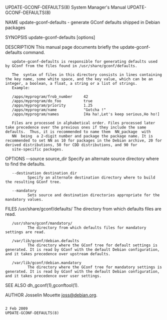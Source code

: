 UPDATE-GCONF-DEFAULTS(8)                                                                 System Manager's Manual                                                                 UPDATE-GCONF-DEFAULTS(8)

NAME
       update-gconf-defaults - generate GConf defaults shipped in Debian packages

SYNOPSIS
       update-gconf-defaults [options]

DESCRIPTION
       This manual page documents briefly the update-gconf-defaults command.

       update-gconf-defaults is responsible for generating defaults used by GConf from the files found in /usr/share/gconf/defaults.

       The  syntax of files in this directory consists in lines containing the key name, some white space, and the key value, which can be an integer, a boolean, a float, a string or a list of strings.
       Example:

       /apps/myprogram/frob_number     42
       /apps/myprogram/do_foo          true
       /apps/myprogram/priority        1.25
       /apps/myprogram/name            "Gotcha !"
       /apps/myprogram/names           [Ha ha!,Let's keep serious,Ho ho!]

       Files are processed in alphabetical order. Files processed later take precedence over the previous ones if they include the same defaults.  Thus, it is recommended to name them  NN_package  with
       NN  being  a 2-digit number and package the package name. It is recommended to set NN as 10 for packages in the Debian archive, 20 for derived distributions, 50 for CDD distributions, and 90 for
       site-specific packages.

OPTIONS
       --source source_dir
              Specify an alternate source directory where to find the defaults.

       --destination destination_dir
              Specify an alternate destination directory where to build the resulting GConf tree.

       --mandatory
              Sets source and destination directories appropriate for the mandatory values.

FILES
       /usr/share/gconf/defaults/
              The directory from which defaults files are read.

       /usr/share/gconf/mandatory/
              The directory from which defaults files for mandatory settings are read.

       /var/lib/gconf/debian.defaults
              The directory where the GConf tree for default settings is generated. It is read by GConf with the default Debian configuration, and it takes precedence over upstream defaults.

       /var/lib/gconf/debian.mandatory
              The directory where the GConf tree for mandatory settings is generated. It is read by GConf with the default Debian configuration, and it takes precedence over user settings.

SEE ALSO
       dh_gconf(1),gconftool(1).

AUTHOR
       Josselin Mouette <joss@debian.org>.

                                                                                                2 Feb 2009                                                                       UPDATE-GCONF-DEFAULTS(8)
